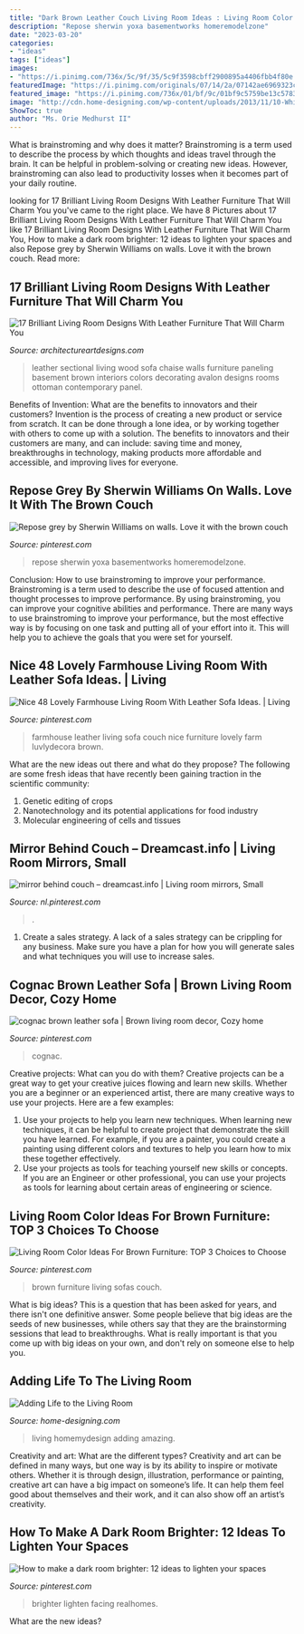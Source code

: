 ```yaml
---
title: "Dark Brown Leather Couch Living Room Ideas : Living Room Color Ideas For Brown Furniture: Top 3 Choices To Choose"
description: "Repose sherwin yoxa basementworks homeremodelzone"
date: "2023-03-20"
categories:
- "ideas"
tags: ["ideas"]
images:
- "https://i.pinimg.com/736x/5c/9f/35/5c9f3598cbff2900895a4406fbb4f80e.jpg"
featuredImage: "https://i.pinimg.com/originals/07/14/2a/07142ae6969323ceb2a94b20adc2295a.jpg"
featured_image: "https://i.pinimg.com/736x/01/bf/9c/01bf9c5759be13c5783ac47980f62fb3.jpg"
image: "http://cdn.home-designing.com/wp-content/uploads/2013/11/10-White-curtain.jpg"
ShowToc: true
author: "Ms. Orie Medhurst II"
---
```



What is brainstroming and why does it matter?
Brainstroming is a term used to describe the process by which thoughts and ideas travel through the brain. It can be helpful in problem-solving or creating new ideas. However, brainstroming can also lead to productivity losses when it becomes part of your daily routine.

	

		
looking for 17 Brilliant Living Room Designs With Leather Furniture That Will Charm You you've came to the right place. We have 8 Pictures about 17 Brilliant Living Room Designs With Leather Furniture That Will Charm You like 17 Brilliant Living Room Designs With Leather Furniture That Will Charm You, How to make a dark room brighter: 12 ideas to lighten your spaces and also Repose grey by Sherwin Williams on walls. Love it with the brown couch. Read more:
		
    
## 17 Brilliant Living Room Designs With Leather Furniture That Will Charm You

<img loading=lazy src="https://www.architectureartdesigns.com/wp-content/uploads/2016/03/13-50-630x419.jpg" onerror="this.onerror=null;this.src='https://tse1.mm.bing.net/th?id=OIP.DiEtnlsJB7OOb-BiZTNtnwHaE7&amp;pid=15.1';" alt="17 Brilliant Living Room Designs With Leather Furniture That Will Charm You">

_Source: architectureartdesigns.com_

>leather sectional living wood sofa chaise walls furniture paneling basement brown interiors colors decorating avalon designs rooms ottoman contemporary panel. 

	

Benefits of Invention: What are the benefits to innovators and their customers?
Invention is the process of creating a new product or service from scratch. It can be done through a lone idea, or by working together with others to come up with a solution. The benefits to innovators and their customers are many, and can include: saving time and money, breakthroughs in technology, making products more affordable and accessible, and improving lives for everyone.

    
## Repose Grey By Sherwin Williams On Walls. Love It With The Brown Couch

<img loading=lazy src="https://i.pinimg.com/originals/07/14/2a/07142ae6969323ceb2a94b20adc2295a.jpg" onerror="this.onerror=null;this.src='https://tse4.mm.bing.net/th?id=OIP.URNmH3FW9eA19cnH9ZDkbQHaJ3&amp;pid=15.1';" alt="Repose grey by Sherwin Williams on walls. Love it with the brown couch">

_Source: pinterest.com_

>repose sherwin yoxa basementworks homeremodelzone. 

	

Conclusion: How to use brainstroming to improve your performance.
Brainstroming is a term used to describe the use of focused attention and thought processes to improve performance. By using brainstroming, you can improve your cognitive abilities and performance. There are many ways to use brainstroming to improve your performance, but the most effective way is by focusing on one task and putting all of your effort into it. This will help you to achieve the goals that you were set for yourself.

    
## Nice 48 Lovely Farmhouse Living Room With Leather Sofa Ideas. | Living

<img loading=lazy src="https://i.pinimg.com/736x/20/f2/58/20f258a1438da863398d3060e493475c.jpg" onerror="this.onerror=null;this.src='https://tse2.mm.bing.net/th?id=OIP.gnEgtUVzOJQNZiFkPAzVIQHaEx&amp;pid=15.1';" alt="Nice 48 Lovely Farmhouse Living Room With Leather Sofa Ideas. | Living">

_Source: pinterest.com_

>farmhouse leather living sofa couch nice furniture lovely farm luvlydecora brown. 

	

What are the new ideas out there and what do they propose?
The following are some fresh ideas that have recently been gaining traction in the scientific community: 
1. Genetic editing of crops
2. Nanotechnology and its potential applications for food industry
3. Molecular engineering of cells and tissues 

    
## Mirror Behind Couch – Dreamcast.info | Living Room Mirrors, Small

<img loading=lazy src="https://i.pinimg.com/736x/5c/9f/35/5c9f3598cbff2900895a4406fbb4f80e.jpg" onerror="this.onerror=null;this.src='https://tse3.mm.bing.net/th?id=OIP.Bp4_9McVX-JrQGYM_kuK8gHaFj&amp;pid=15.1';" alt="mirror behind couch – dreamcast.info | Living room mirrors, Small">

_Source: nl.pinterest.com_

>. 

	

1. Create a sales strategy. A lack of a sales strategy can be crippling for any business. Make sure you have a plan for how you will generate sales and what techniques you will use to increase sales.

    
## Cognac Brown Leather Sofa | Brown Living Room Decor, Cozy Home

<img loading=lazy src="https://i.pinimg.com/736x/64/1a/d3/641ad386d35b992c591b311f41d96f1a.jpg" onerror="this.onerror=null;this.src='https://tse1.mm.bing.net/th?id=OIP.hr9IMSRg_7TVYpHGcuI4MAHaHa&amp;pid=15.1';" alt="cognac brown leather sofa | Brown living room decor, Cozy home">

_Source: pinterest.com_

>cognac. 

	

Creative projects: What can you do with them?
Creative projects can be a great way to get your creative juices flowing and learn new skills. Whether you are a beginner or an experienced artist, there are many creative ways to use your projects. Here are a few examples: 
1. Use your projects to help you learn new techniques. When learning new techniques, it can be helpful to create project that demonstrate the skill you have learned. For example, if you are a painter, you could create a painting using different colors and textures to help you learn how to mix these together effectively. 
2. Use your projects as tools for teaching yourself new skills or concepts. If you are an Engineer or other professional, you can use your projects as tools for learning about certain areas of engineering or science.

    
## Living Room Color Ideas For Brown Furniture: TOP 3 Choices To Choose

<img loading=lazy src="https://i.pinimg.com/736x/08/30/bb/0830bb1bb5c4b0f2880f68cd3ece8283--brown-leather-furniture-brown-leather-sofas.jpg" onerror="this.onerror=null;this.src='https://tse4.mm.bing.net/th?id=OIP.w-LxVQa7oSO1OvboSZMPkgHaF7&amp;pid=15.1';" alt="Living Room Color Ideas For Brown Furniture: TOP 3 Choices to Choose">

_Source: pinterest.com_

>brown furniture living sofas couch. 

	

What is big ideas?
This is a question that has been asked for years, and there isn't one definitive answer. Some people believe that big ideas are the seeds of new businesses, while others say that they are the brainstorming sessions that lead to breakthroughs. What is really important is that you come up with big ideas on your own, and don't rely on someone else to help you.

    
## Adding Life To The Living Room

<img loading=lazy src="http://cdn.home-designing.com/wp-content/uploads/2013/11/10-White-curtain.jpg" onerror="this.onerror=null;this.src='https://tse3.mm.bing.net/th?id=OIP.YXcz0_cCplmDriqmse12FAHaFj&amp;pid=15.1';" alt="Adding Life to the Living Room">

_Source: home-designing.com_

>living homemydesign adding amazing. 

	

Creativity and art: What are the different types?
Creativity and art can be defined in many ways, but one way is by its ability to inspire or motivate others. Whether it is through design, illustration, performance or painting, creative art can have a big impact on someone’s life. It can help them feel good about themselves and their work, and it can also show off an artist’s creativity.

    
## How To Make A Dark Room Brighter: 12 Ideas To Lighten Your Spaces

<img loading=lazy src="https://i.pinimg.com/736x/01/bf/9c/01bf9c5759be13c5783ac47980f62fb3.jpg" onerror="this.onerror=null;this.src='https://tse3.mm.bing.net/th?id=OIP.ZB-KgNwcK9Gm_1b0pvVxQQHaJ4&amp;pid=15.1';" alt="How to make a dark room brighter: 12 ideas to lighten your spaces">

_Source: pinterest.com_

>brighter lighten facing realhomes. 

	

What are the new ideas?
 

